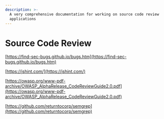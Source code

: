 ```yaml
---
description: >-
  A very comprehensive documentation for working on source code review of
  applications
---
```


# **Source Code Review**



[https://find-sec-bugs.github.io/bugs.htm](https://find-sec-bugs.github.io/bugs.htm)

[https://jshint.com/](https://jshint.com/)

[https://owasp.org/www-pdf-archive/OWASP_AlphaRelease_CodeReviewGuide2.0.pdf](https://owasp.org/www-pdf-archive/OWASP_AlphaRelease_CodeReviewGuide2.0.pdf)

[https://github.com/returntocorp/semgrep](https://github.com/returntocorp/semgrep)



